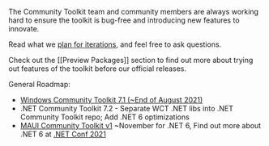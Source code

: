 The Community Toolkit team and community members are always working hard to ensure the toolkit is bug-free and introducing new features to innovate.  

Read what we [plan for iterations](https://github.com/windows-toolkit/WindowsCommunityToolkit/milestones), and feel free to ask questions.

Check out the [[Preview Packages]] section to find out more about trying out features of the toolkit before our official releases.

General Roadmap:

- [Windows Community Toolkit 7.1 (~End of August 2021)](https://github.com/CommunityToolkit/WindowsCommunityToolkit/issues/4045)
- .NET Community Toolkit 7.2 - Separate WCT .NET libs into .NET Community Toolkit repo; Add .NET 6 optimizations
- [MAUI Community Toolkit v1](https://devblogs.microsoft.com/xamarin/the-future-of-xamarin-community-toolkit/#schedule) ~November for .NET 6, Find out more about .NET 6 at [.NET Conf 2021](https://www.dotnetconf.net/)

